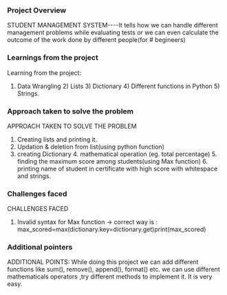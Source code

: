 ### Project Overview

 STUDENT MANAGEMENT SYSTEM----It tells how we can handle different management problems while evaluating tests or we can even calculate the outcome of the work done by different people(for # begineers)


### Learnings from the project

 Learning from the project:
1) Data Wrangling 2) Lists 3) Dictionary 4) Different functions in Python 5) Strings.


### Approach taken to solve the problem

 APPROACH TAKEN TO SOLVE THE PROBLEM
1. Creating lists and printing it.
2. Updation & deletion from list(using python function)
3. creating Dictionary       4. mathematical operation (eg. total percentage)       5. finding the maximum score among students(using Max function)      6. printing name of student in  certificate with high score with whitespace and strings.


### Challenges faced

 CHALLENGES FACED
1) Invalid syntax for Max function -> correct way is : max_scored=max(dictionary.key=dictionary.get)print(max_scored)


### Additional pointers

 ADDITIONAL POINTS:
While doing this project we can add different functions like sum(), remove(), append(), format() etc. we can use different mathematicals operators ,try different methods to implement it. It is very easy.


